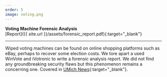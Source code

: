 ```yaml
---
order: 5
image: voting.png
---
```


**Voting Machine Forensic Analysis**  
[Report]({{ site.url }}/assets/forensic_report.pdf){:target="_blank"}

---

Wiped voting machines can be found on online shopping platforms such as eBay,
perhaps to recover some election costs. 
We tore apart a used WinVote and iVotronic to write a forensic analysis report.
We did not find any groundbreaking 
security flaws but this phenomenon remains a concerning one.
Covered in [UMich News](http://eecs.umich.edu/eecs/about/articles/2018/halderman-election-course.html){:target="_blank"}.
